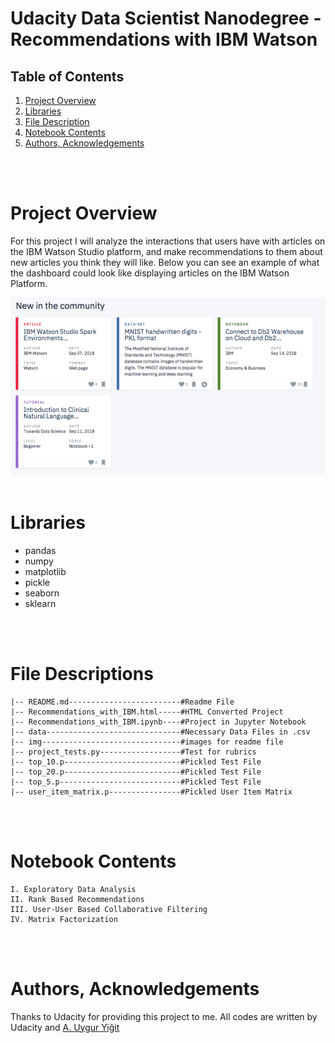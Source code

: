 # Udacity Data Scientist Nanodegree - Recommendations with IBM Watson

## Table of Contents
1. <a href = "#Porject-Overview" >Project Overview</a>
1. <a href = "#Libraries" >Libraries </a>
1. <a href = "#File-Descriptions" >File Description </a>
1. <a href = "#Notebook-Contents" >Notebook Contents </a>
1. <a href = "#Authors-Acknowledgements" >Authors, Acknowledgements </a>

<br>
<br>

# Project Overview

For this project I will analyze the interactions that users have with articles on the IBM Watson Studio platform, and make recommendations to them about new articles you think they will like. Below you can see an example of what the dashboard could look like displaying articles on the IBM Watson Platform.

<img src = "img/IBM.png">

<br>
<br>

# Libraries

- pandas
- numpy
- matplotlib
- pickle
- seaborn
- sklearn

<br>
<br>

# File Descriptions

    
    |-- README.md-------------------------#Readme File
    |-- Recommendations_with_IBM.html-----#HTML Converted Project
    |-- Recommendations_with_IBM.ipynb----#Project in Jupyter Notebook
    |-- data------------------------------#Necessary Data Files in .csv
    |-- img-------------------------------#images for readme file
    |-- project_tests.py------------------#Test for rubrics
    |-- top_10.p--------------------------#Pickled Test File
    |-- top_20.p--------------------------#Pickled Test File
    |-- top_5.p---------------------------#Pickled Test File
    |-- user_item_matrix.p----------------#Pickled User Item Matrix


<br>
<br>

# Notebook Contents

    I. Exploratory Data Analysis
    II. Rank Based Recommendations
    III. User-User Based Collaborative Filtering
    IV. Matrix Factorization

<br>
<br>
    
# Authors, Acknowledgements

Thanks to Udacity for providing this project to me. All codes are written by Udacity and <a href = "https://www.linkedin.com/in/abduygur/">A. Uygur Yiğit </a>